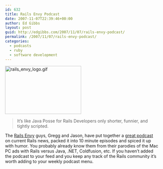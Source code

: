 ```yaml
---
id: 632
title: Rails Envy Podcast
date: 2007-11-07T22:39:46+00:00
author: Ed Gibbs
layout: post
guid: http://edgibbs.com/2007/11/07/rails-envy-podcast/
permalink: /2007/11/07/rails-envy-podcast/
categories:
  - podcasts
  - ruby
  - software development
---
```

<div>
  <img src="http://edgibbs.com/images/rails-envy-logo.gif" alt="rails_envy_logo.gif" border="0" width="250" height="158" />
</div>

> It&#8217;s like Java Posse for Rails Developers only shorter, funnier, and tightly scripted. 

The [Rails Envy](http://www.railsenvy.com/) guys, Gregg and Jason, have put together a g[reat podcast](http://www.railsenvy.com/podcast) on current Rails news, packed it into 10 minute episodes and spiced it up with humor. You probably already know them from their parodies of the Mac PC ads with Rails versus Java, .NET, Coldfusion, etc. If you haven&#8217;t added the podcast to your feed and you keep any track of the Rails community it&#8217;s worth adding to your weekly podcast menu.